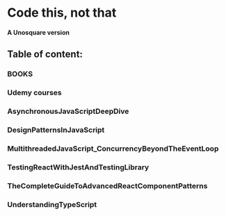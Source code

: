 # Code this, not that

#### A Unosquare version

## Table of content:

### BOOKS

### Udemy courses

### AsynchronousJavaScriptDeepDive

### DesignPatternsInJavaScript

### MultithreadedJavaScript_ConcurrencyBeyondTheEventLoop

### TestingReactWithJestAndTestingLibrary

### TheCompleteGuideToAdvancedReactComponentPatterns

### UnderstandingTypeScript
